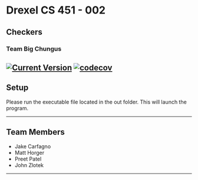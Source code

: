 # Drexel CS 451 - 002
## Checkers
### Team Big Chungus
[![Current Version](https://img.shields.io/badge/version-1.0.0-green.svg)](https://github.com/jzlotek/drexel-cs451)
[![codecov](https://codecov.io/gh/jzlotek/drexel-cs451/branch/master/graph/badge.svg)](https://codecov.io/gh/jzlotek/drexel-cs451)
---

## Setup

   Please run the executable file located in the out folder. This will launch the program.

---

## Team Members
  * Jake Carfagno
  * Matt Horger
  * Preet Patel
  * John Zlotek
  
---

